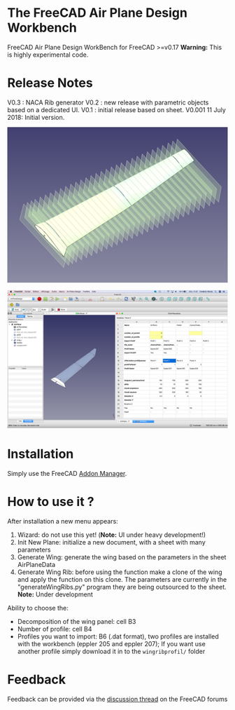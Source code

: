 # The FreeCAD Air Plane Design Workbench
FreeCAD Air Plane Design WorkBench for FreeCAD >=v0.17
**Warning:** This is highly experimental code.
# Release Notes
V0.3 : NACA Rib generator
V0.2 : new release with parametric objects based on a dedicated UI.
V0.1 : initial release based on sheet.
V0.001 11 July 2018: Initial version.



![](https://github.com/FredsFactory/FreeCAD_AirPlaneDesign/blob/master/AirplaneDesign001.png)

![](https://github.com/FredsFactory/FreeCAD_AirPlaneDesign/blob/master/AirPlaneDesignWorkbench.png)



# Installation
Simply use the FreeCAD [Addon Manager](https://github.com/FreeCAD/FreeCAD-addons#installing).

# How to use it ?
After installation a new menu appears:  
1. Wizard: do not use this yet! (**Note:** UI under heavy development!)  
2. Init New Plane: initialize a new document, with a sheet with many parameters  
3. Generate Wing: generate the wing based on the parameters in the sheet AirPlaneData  
4. Generate Wing Rib: before using the function make a clone of the wing and apply the function on this clone. The parameters are currently in the "generateWingRibs.py" program they are being outsourced to the sheet. **Note:** Under development

Ability to choose the:  
* Decomposition of the wing panel: cell B3  
* Number of profile: cell B4  
* Profiles you want to import: B6 (.dat format), two profiles are installed with the workbench (eppler 205 and eppler 207); If you want use another profile simply download it in to the `wingribprofil/` folder

# Feedback
Feedback can be provided via the [discussion thread](https://forum.freecadweb.org/viewtopic.php?f=9&t=38917) on the FreeCAD forums


